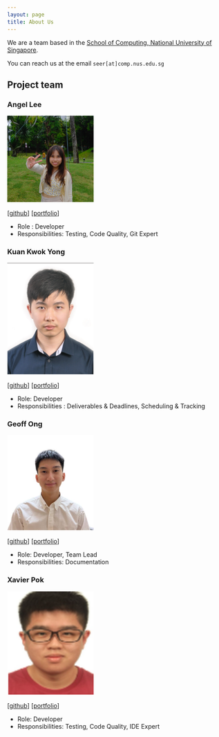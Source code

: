 ```yaml
---
layout: page
title: About Us
---
```


We are a team based in the [School of Computing, National University of Singapore](http://www.comp.nus.edu.sg).

You can reach us at the email `seer[at]comp.nus.edu.sg`

## Project team

### Angel Lee


<img src="images/angelyxx.png" width="200px">

[[github](https://github.com/angelyxx)]
[[portfolio](team/angelyxx.md)]

* Role : Developer
* Responsibilities: Testing, Code Quality, Git Expert

### Kuan Kwok Yong

<img src="images/imkwokyong.png" width="200px">

[[github](http://github.com/imkwokyong)]
[[portfolio](team/imkwokyong.md)]

* Role: Developer
* Responsibilities : Deliverables & Deadlines, Scheduling & Tracking

### Geoff Ong

<img src="images/geoffong11.png" width="200px">

[[github](http://github.com/geoffong11)]
[[portfolio](team/geoffong11.md)]

* Role: Developer, Team Lead
* Responsibilities: Documentation

### Xavier Pok

<img src="images/xavierpok.png" width="200px">

[[github](http://github.com/xavierpok)]
[[portfolio](team/xavierpok.md)]

* Role: Developer
* Responsibilities: Testing, Code Quality, IDE Expert



